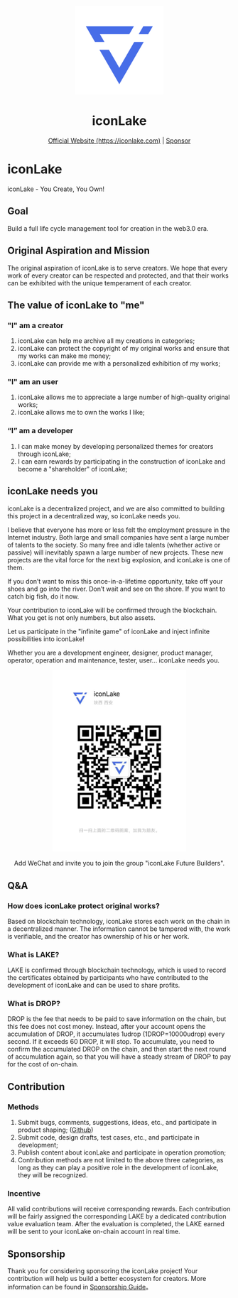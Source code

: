 <center>
  <img src="./service/public/imgs/logo.svg" alt="iconLake" width="200" />
  <h1>iconLake</h1>
  <p>
    <a href="https://iconlake.com" target="_blank">Official Website (https://iconlake.com)</a>
    | <a href="./documents/sponsor/README.md">Sponsor</a>
  </p>
</center>

# iconLake

iconLake - You Create, You Own!

## Goal

Build a full life cycle management tool for creation in the web3.0 era.

## Original Aspiration and Mission

The original aspiration of iconLake is to serve creators. We hope that every work of every creator can be respected and protected, and that their works can be exhibited with the unique temperament of each creator.

## The value of iconLake to "me"

### "I" am a creator

1. iconLake can help me archive all my creations in categories;
2. iconLake can protect the copyright of my original works and ensure that my works can make me money;
3. iconLake can provide me with a personalized exhibition of my works;

### "I" am an user

1. iconLake allows me to appreciate a large number of high-quality original works;
2. iconLake allows me to own the works I like;

### “I” am a developer

1. I can make money by developing personalized themes for creators through iconLake;
2. I can earn rewards by participating in the construction of iconLake and become a "shareholder" of iconLake;

## iconLake needs you

iconLake is a decentralized project, and we are also committed to building this project in a decentralized way, so iconLake needs you.

I believe that everyone has more or less felt the employment pressure in the Internet industry. Both large and small companies have sent a large number of talents to the society.
So many free and idle talents (whether active or passive) will inevitably spawn a large number of new projects. These new projects are the vital force for the next big explosion, and iconLake is one of them.

If you don’t want to miss this once-in-a-lifetime opportunity, take off your shoes and go into the river. Don’t wait and see on the shore. If you want to catch big fish, do it now.

Your contribution to iconLake will be confirmed through the blockchain. What you get is not only numbers, but also assets.

Let us participate in the "infinite game" of iconLake and inject infinite possibilities into iconLake!

Whether you are a development engineer, designer, product manager, operator, operation and maintenance, tester, user... iconLake needs you.

<p align="center">
   <img src="./documents/resources/wx.jpg" alt="Join us" width="300" />
</p>
<p align="center">Add WeChat and invite you to join the group "iconLake Future Builders".</p>

## Q&A

### How does iconLake protect original works?

Based on blockchain technology, iconLake stores each work on the chain in a decentralized manner. The information cannot be tampered with, the work is verifiable, and the creator has ownership of his or her work.

### What is LAKE?

LAKE is confirmed through blockchain technology, which is used to record the certificates obtained by participants who have contributed to the development of iconLake and can be used to share profits.

### What is DROP?

DROP is the fee that needs to be paid to save information on the chain, but this fee does not cost money. Instead, after your account opens the accumulation of DROP, it accumulates 1udrop (1DROP=10000udrop) every second. If it exceeds 60 DROP, it will stop. To accumulate, you need to confirm the accumulated DROP on the chain, and then start the next round of accumulation again, so that you will have a steady stream of DROP to pay for the cost of on-chain.

## Contribution

### Methods

1. Submit bugs, comments, suggestions, ideas, etc., and participate in product shaping; ([Github](https://github.com/iconLake/IconLake/issues))
2. Submit code, design drafts, test cases, etc., and participate in development;
3. Publish content about iconLake and participate in operation promotion;
4. Contribution methods are not limited to the above three categories, as long as they can play a positive role in the development of iconLake, they will be recognized.

### Incentive

All valid contributions will receive corresponding rewards. Each contribution will be fairly assigned the corresponding LAKE by a dedicated contribution value evaluation team. After the evaluation is completed, the LAKE earned will be sent to your iconLake on-chain account in real time.

## Sponsorship

Thank you for considering sponsoring the iconLake project! Your contribution will help us build a better ecosystem for creators. More information can be found in [Sponsorship Guide](./documents/sponsor/README.md)。
